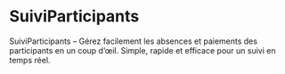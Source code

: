 # SuiviParticipants
SuiviParticipants – Gérez facilement les absences et paiements des participants en un coup d’œil. Simple, rapide et efficace pour un suivi en temps réel.
